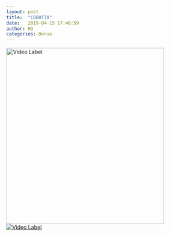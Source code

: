 ```yaml
---
layout: post
title:  "COBOTTA"
date:   2019-04-15 17:46:59
author: HG
categories: Denso 
---
```


<a href="http://www.hangukrobot.com/page/sho10.php?spCate1=34">
  <img src="http://www.hangukrobot.com/images/shop/1552886935_WpCo_0.JPG" width="420" height="469>
</a>

자동차부품제조 생산성 향상을 목표로 덴소 로봇의 개발을 시작한지 50년.

새롭게 내놓는 협동로봇 COBOTTA.

사람을 배려하는 구조와 운반하기 쉬운 작은 몸체로 어디든지 자유롭게 연결하여 움직이고,
전문지식 없이도 놀랄 정도 간단히 설치하고 운용할 수 있습니다.

단순작업은 로봇에 맡기고, 사람은 좀 더 창조적인 일에 집중하십시오.

고객의 요구나 사용법에 따라 끝없이 무한한 가능성을 넓히는 COBOTTA. 그 상상은 끝이 없습니다.

[![Video Label](http://img.youtube.com/vi/rTiIdpZVwTQ/1.jpg)](https://youtu.be/rTiIdpZVwTQ=0s "Video Label")
